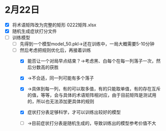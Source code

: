 # 2月22日

- [x] 将术语矩阵改为完整的矩形 0222矩阵.xlsx
- [x] 随机生成症状打分文件
- [ ] 训练模型
  - [ ] 先得到一个模型model_50.pkl→还在训练中，一局大概需要5-10分钟
  - [ ] 然后考虑把规则优化后，再接着训练
    - [x] 能否让一个对局早点结束？→考虑黑、白每个在每一列落子一次，然后分数高的获胜
    - [x] →不合适，同一列可能有多个落子
    - [x] →具体到每一列，有的可以取多值，有的只能取单值，有的存在互斥的值，等等，会与具体的术语矩阵相对应，由于目前矩阵是测试用的，所以也无法添加更具体的规则
    - [x] 症状打分表足够科学，才可以训练出较好的模型
    - [ ] →目前症状打分表是随机生成的，导致训练出的模型参考价值不大

